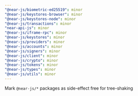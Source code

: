 ```yaml
---
"@near-js/biometric-ed25519": minor
"@near-js/keystores-browser": minor
"@near-js/keystores-node": minor
"@near-js/transactions": minor
"near-api-js": minor
"@near-js/iframe-rpc": minor
"@near-js/keystores": minor
"@near-js/providers": minor
"@near-js/accounts": minor
"@near-js/signers": minor
"@near-js/client": minor
"@near-js/crypto": minor
"@near-js/tokens": minor
"@near-js/types": minor
"@near-js/utils": minor
---
```


Mark `@near-js/*` packages as side-effect free for tree-shaking
